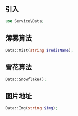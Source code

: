 ## 引入
```php
use Service\Data;
```

## 薄雾算法
```php
Data::Mist(string $redisName);
```

## 雪花算法
```php
Data::Snowflake();
```

## 图片地址
```php
Data::Img(string $img);
```
